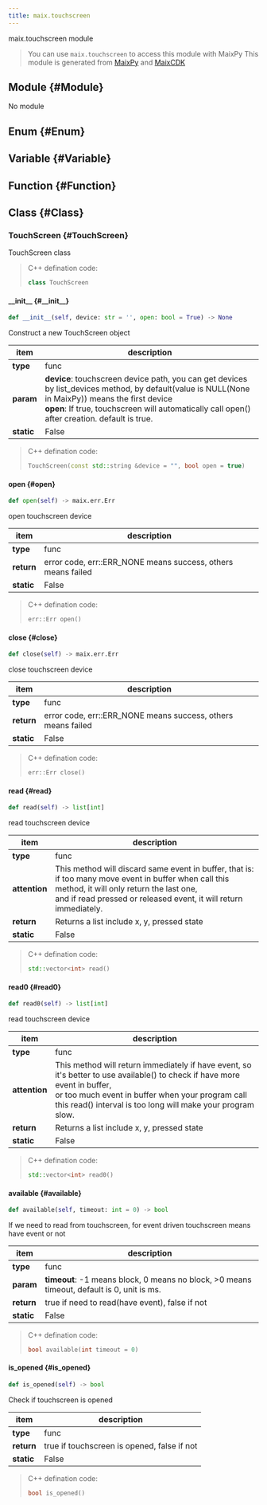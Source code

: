 ```yaml
---
title: maix.touchscreen
---
```


maix.touchscreen module


> You can use `maix.touchscreen` to access this module with MaixPy
> This module is generated from [MaixPy](https://github.com/sipeed/MaixPy) and [MaixCDK](https://github.com/sipeed/MaixCDK)

## Module {#Module}

No module


## Enum {#Enum}



## Variable {#Variable}



## Function {#Function}



## Class {#Class}

### TouchScreen {#TouchScreen}

TouchScreen class


> C++ defination code:
> ```cpp
> class TouchScreen
> ```

#### \_\_init\_\_ {#\_\_init\_\_}

```python
def __init__(self, device: str = '', open: bool = True) -> None
```
Construct a new TouchScreen object

| item | description |
| --- | --- |
| **type** | func |
| **param** | **device**: touchscreen device path, you can get devices by list_devices method, by default(value is NULL(None in MaixPy)) means the first device<br>**open**: If true, touchscreen will automatically call open() after creation. default is true.<br>|
| **static** | False |

> C++ defination code:
> ```cpp
> TouchScreen(const std::string &device = "", bool open = true)
> ```
#### open {#open}

```python
def open(self) -> maix.err.Err
```
open touchscreen device

| item | description |
| --- | --- |
| **type** | func |
| **return** | error code, err::ERR_NONE means success, others means failed |
| **static** | False |

> C++ defination code:
> ```cpp
> err::Err open()
> ```
#### close {#close}

```python
def close(self) -> maix.err.Err
```
close touchscreen device

| item | description |
| --- | --- |
| **type** | func |
| **return** | error code, err::ERR_NONE means success, others means failed |
| **static** | False |

> C++ defination code:
> ```cpp
> err::Err close()
> ```
#### read {#read}

```python
def read(self) -> list[int]
```
read touchscreen device

| item | description |
| --- | --- |
| **type** | func |
| **attention** | This method will discard same event in buffer, that is:<br>if too many move event in buffer when call this method, it will only return the last one,<br>and if read pressed or released event, it will return immediately. |
| **return** | Returns a list include x, y, pressed state |
| **static** | False |

> C++ defination code:
> ```cpp
> std::vector<int> read()
> ```
#### read0 {#read0}

```python
def read0(self) -> list[int]
```
read touchscreen device

| item | description |
| --- | --- |
| **type** | func |
| **attention** | This method will return immediately if have event, so it's better to use available() to check if have more event in buffer,<br>or too much event in buffer when your program call this read() interval is too long will make your program slow. |
| **return** | Returns a list include x, y, pressed state |
| **static** | False |

> C++ defination code:
> ```cpp
> std::vector<int> read0()
> ```
#### available {#available}

```python
def available(self, timeout: int = 0) -> bool
```
If we need to read from touchscreen, for event driven touchscreen means have event or not

| item | description |
| --- | --- |
| **type** | func |
| **param** | **timeout**: -1 means block, 0 means no block, >0 means timeout, default is 0, unit is ms.<br>|
| **return** | true if need to read(have event), false if not |
| **static** | False |

> C++ defination code:
> ```cpp
> bool available(int timeout = 0)
> ```
#### is\_opened {#is\_opened}

```python
def is_opened(self) -> bool
```
Check if touchscreen is opened

| item | description |
| --- | --- |
| **type** | func |
| **return** | true if touchscreen is opened, false if not |
| **static** | False |

> C++ defination code:
> ```cpp
> bool is_opened()
> ```
